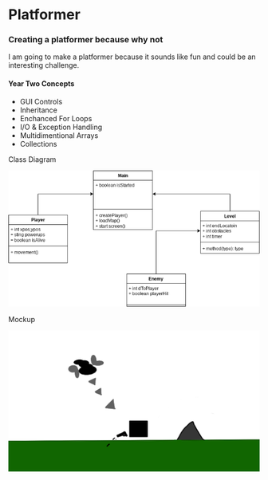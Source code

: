 # Platformer

### Creating a platformer because why not
I am going to make a platformer because it sounds like fun and could be an interesting challenge.


#### Year Two Concepts

+ GUI Controls
+ Inheritance
+ Enchanced For Loops
+ I/O & Exception Handling
+ Multidimentional Arrays
+ Collections

Class Diagram

![ClassDiagram](https://github.com/CormacStone/Platformer/blob/main/images/ClassDiagram.drawio.png)

Mockup

![Mockup](https://github.com/CormacStone/Platformer/blob/main/images/mockup.png)
